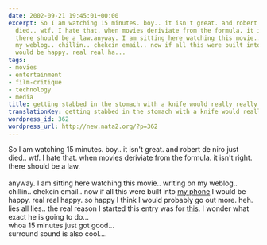 ```yaml
---
date: 2002-09-21 19:45:01+00:00
excerpt: So I am watching 15 minutes. boy.. it isn't great. and robert de niro just
  died.. wtf. I hate that. when movies deriviate from the formula. it isn't right.
  there should be a law.anyway. I am sitting here watching this movie.. writing on
  my weblog.. chillin.. chekcin email.. now if all this were built into my phone I
  would be happy. real real ha...
tags:
- movies
- entertainment
- film-critique
- technology
- media
title: getting stabbed in the stomach with a knife would really really hurt
translationKey: getting stabbed in the stomach with a knife would really really hurt
wordpress_id: 362
wordpress_url: http://new.nata2.org/?p=362
---
```


So I am watching 15 minutes. boy.. it isn't great. and robert de niro just died.. wtf. I hate that. when movies deriviate from the formula. it isn't right. there should be a law.<br/><br/>anyway. I am sitting here watching this movie.. writing on my weblog.. chillin.. chekcin email.. now if all this were built into <a href="http://www.a500hacking.com">my phone</a> I would be happy. real real happy. so happy I think I would probably go out more. heh. lies all lies.. the real reason I started this entry was for <A href="http://abc.net.au/news/newsitems/s682222.htm">this</a>. I wonder what exact he is going to do... <br/>whoa 15 minutes just got good... 
<br/>surround sound is also cool....